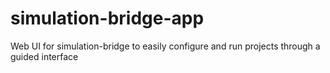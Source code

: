# simulation-bridge-app
Web UI for simulation-bridge to easily configure and run projects through a guided interface
